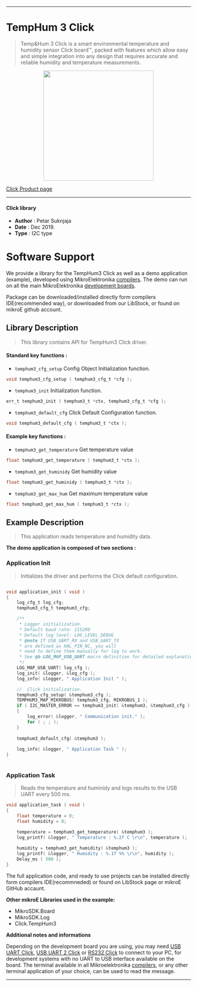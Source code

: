 
---
# TempHum 3 Click

> Temp&Hum 3 Click is a smart environmental temperature and humidity sensor Click board™, packed with features which allow easy and simple integration into any design that requires accurate and reliable humidity and temperature measurements.

<p align="center">
  <img src="https://download.mikroe.com/images/click_for_ide/temphum3_click.png" height=300px>
</p>

[Click Product page](https://www.mikroe.com/temp-hum-3-click)

---


#### Click library 

- **Author**        : Petar Suknjaja
- **Date**          : Dec 2019.
- **Type**          : I2C type


# Software Support

We provide a library for the TempHum3 Click 
as well as a demo application (example), developed using MikroElektronika 
[compilers](https://shop.mikroe.com/compilers). 
The demo can run on all the main MikroElektronika [development boards](https://shop.mikroe.com/development-boards).

Package can be downloaded/installed directly form compilers IDE(recommended way), or downloaded from our LibStock, or found on mikroE github account. 

## Library Description

> This library contains API for TempHum3 Click driver.

#### Standard key functions :

- `temphum3_cfg_setup` Config Object Initialization function.
```c
void temphum3_cfg_setup ( temphum3_cfg_t *cfg ); 
```

- `temphum3_init` Initialization function.
```c
err_t temphum3_init ( temphum3_t *ctx, temphum3_cfg_t *cfg );
```

- `temphum3_default_cfg` Click Default Configuration function.
```c
void temphum3_default_cfg ( temphum3_t *ctx );
```

#### Example key functions :

- `temphum3_get_temperature` Get temperature value
```c
float temphum3_get_temperature ( temphum3_t *ctx );
```

- `temphum3_get_huminidy` Get humidity value
```c
float temphum3_get_huminidy ( temphum3_t *ctx );
```

- `temphum3_get_max_hum` Get maximum temperature value
```c
float temphum3_get_max_hum ( temphum3_t *ctx );
```

## Example Description

> This application reads temperature and humidity data.

**The demo application is composed of two sections :**

### Application Init 

> Initializes the driver and performs the Click default configuration.

```c

void application_init ( void )
{
    log_cfg_t log_cfg;
    temphum3_cfg_t temphum3_cfg;

    /** 
     * Logger initialization.
     * Default baud rate: 115200
     * Default log level: LOG_LEVEL_DEBUG
     * @note If USB_UART_RX and USB_UART_TX 
     * are defined as HAL_PIN_NC, you will 
     * need to define them manually for log to work. 
     * See @b LOG_MAP_USB_UART macro definition for detailed explanation.
     */
    LOG_MAP_USB_UART( log_cfg );
    log_init( &logger, &log_cfg );
    log_info( &logger, " Application Init " );

    //  Click initialization.
    temphum3_cfg_setup( &temphum3_cfg );
    TEMPHUM3_MAP_MIKROBUS( temphum3_cfg, MIKROBUS_1 );
    if ( I2C_MASTER_ERROR == temphum3_init( &temphum3, &temphum3_cfg ) ) 
    {
        log_error( &logger, " Communication init." );
        for ( ; ; );
    }
    
    temphum3_default_cfg( &temphum3 );
    
    log_info( &logger, " Application Task " );
}
  
```

### Application Task

> Reads the temperature and huminidy and logs results to the USB UART every 500 ms.

```c
void application_task ( void )
{
    float temperature = 0;
    float humidity = 0;

    temperature = temphum3_get_temperature( &temphum3 );
    log_printf( &logger, " Temperature : %.2f C \r\n", temperature );
    
    humidity = temphum3_get_humidity( &temphum3 );
    log_printf( &logger, " Humidity : %.1f %% \r\n", humidity );
    Delay_ms ( 500 );
}
```

The full application code, and ready to use projects can be  installed directly form compilers IDE(recommneded) or found on LibStock page or mikroE GitHub accaunt.

**Other mikroE Libraries used in the example:** 

- MikroSDK.Board
- MikroSDK.Log
- Click.TempHum3

**Additional notes and informations**

Depending on the development board you are using, you may need 
[USB UART Click](https://shop.mikroe.com/usb-uart-click), 
[USB UART 2 Click](https://shop.mikroe.com/usb-uart-2-click) or 
[RS232 Click](https://shop.mikroe.com/rs232-click) to connect to your PC, for 
development systems with no UART to USB interface available on the board. The 
terminal available in all Mikroelektronika 
[compilers](https://shop.mikroe.com/compilers), or any other terminal application 
of your choice, can be used to read the message.



---
